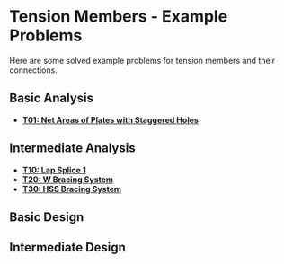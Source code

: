 # Tension Members - Example Problems

Here are some solved example problems for tension members
and their connections.

## Basic Analysis

* **[T01: Net Areas of Plates with Staggered Holes](T01/net-areas-01)**

## Intermediate Analysis

* **[T10: Lap Splice 1](T10/lap-splice-01)**
* **[T20: W Bracing System](T20/W-brace-01)**
* **[T30: HSS Bracing System](T30/HSS-brace-01)**

## Basic Design

## Intermediate Design
